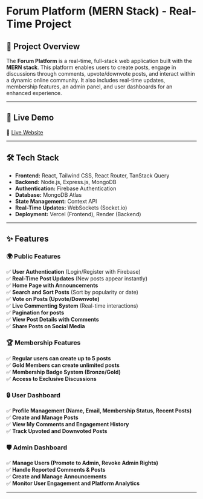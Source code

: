 # Forum Platform (MERN Stack) - Real-Time Project

## 📌 Project Overview
The **Forum Platform** is a real-time, full-stack web application built with the **MERN stack**. This platform enables users to create posts, engage in discussions through comments, upvote/downvote posts, and interact within a dynamic online community. It also includes real-time updates, membership features, an admin panel, and user dashboards for an enhanced experience.

---

## 🚀 Live Demo
🔗 [Live Website](https://your-live-site-url.com)

---

## 🛠️ Tech Stack
- **Frontend:** React, Tailwind CSS, React Router, TanStack Query
- **Backend:** Node.js, Express.js, MongoDB
- **Authentication:** Firebase Authentication
- **Database:** MongoDB Atlas
- **State Management:** Context API
- **Real-Time Updates:** WebSockets (Socket.io)
- **Deployment:** Vercel (Frontend), Render (Backend)

---

## ✨ Features
### 🌍 Public Features
✅ **User Authentication** (Login/Register with Firebase)  
✅ **Real-Time Post Updates** (New posts appear instantly)  
✅ **Home Page with Announcements**  
✅ **Search and Sort Posts** (Sort by popularity or date)  
✅ **Vote on Posts (Upvote/Downvote)**  
✅ **Live Commenting System** (Real-time interactions)  
✅ **Pagination for posts**  
✅ **View Post Details with Comments**  
✅ **Share Posts on Social Media**  

### 🏆 Membership Features
✅ **Regular users can create up to 5 posts**  
✅ **Gold Members can create unlimited posts**  
✅ **Membership Badge System (Bronze/Gold)**  
✅ **Access to Exclusive Discussions**  

### 🔒 User Dashboard
✅ **Profile Management (Name, Email, Membership Status, Recent Posts)**  
✅ **Create and Manage Posts**  
✅ **View My Comments and Engagement History**  
✅ **Track Upvoted and Downvoted Posts**  

### 🛡️ Admin Dashboard
✅ **Manage Users (Promote to Admin, Revoke Admin Rights)**  
✅ **Handle Reported Comments & Posts**  
✅ **Create and Manage Announcements**  
✅ **Monitor User Engagement and Platform Analytics**  

---


